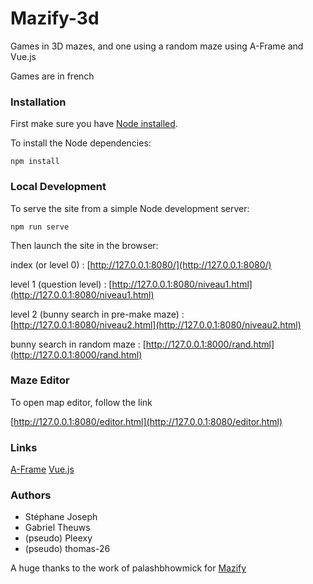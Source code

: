 # Mazify-3d

Games in 3D mazes, and one using a random maze using A-Frame and Vue.js

Games are in french

### Installation

First make sure you have [Node installed](https://nodejs.org/en/download/).

To install the Node dependencies:

    npm install

### Local Development

To serve the site from a simple Node development server:

    npm run serve

Then launch the site in the browser:

index (or level 0) : [http://127.0.0.1:8080/](http://127.0.0.1:8080/)

level 1 (question level) : [http://127.0.0.1:8080/niveau1.html](http://127.0.0.1:8080/niveau1.html)

level 2 (bunny search in pre-make maze) : [http://127.0.0.1:8080/niveau2.html](http://127.0.0.1:8080/niveau2.html)

bunny search in random maze : [http://127.0.0.1:8000/rand.html](http://127.0.0.1:8000/rand.html)

### Maze Editor

To open map editor, follow the link

[http://127.0.0.1:8080/editor.html](http://127.0.0.1:8080/editor.html)

### Links
[A-Frame](https://aframe.io/)
[Vue.js](https://vuejs.org/)

### Authors
 * Stéphane Joseph
 * Gabriel Theuws
 * (pseudo) Pleexy
 * (pseudo) thomas-26

A huge thanks to the work of palashbhowmick for [Mazify](https://github.com/palashbhowmick/mazify-3d)
